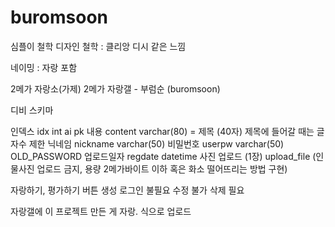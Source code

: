 # buromsoon
심플이 철학
디자인 철학 : 클리앙 디시 같은 느낌

네이밍 : 자랑 포함

2메가 자랑소(가제)
2메가 자랑갤 - 
부럼순 (buromsoon)

디비 스키마

인덱스 idx int ai pk
내용 content varchar(80) = 제목 (40자) 제목에 들어갈 때는 글자수 제한
닉네임 nickname varchar(50)
비밀번호 userpw varchar(50) OLD_PASSWORD
업로드일자 regdate datetime
사진 업로드 (1장) upload_file (인물사진 업로드 금지, 용량 2메가바이트 이하 혹은 화소 떨어뜨리는 방법 구현)


자랑하기, 평가하기 버튼 생성
로그인 불필요
수정 불가
삭제 필요

자랑갤에 이 프로젝트 만든 게 자랑. 식으로 업로드
